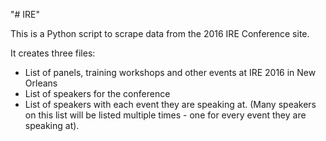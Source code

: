 "# IRE" 

This is a Python script to scrape data from the 2016 IRE Conference site.

It creates three files:

* List of panels, training workshops and other events at IRE 2016 in New Orleans
* List of speakers for the conference
* List of speakers with each event they are speaking at. (Many speakers on this list will be listed multiple times - one for every event they are speaking at).



